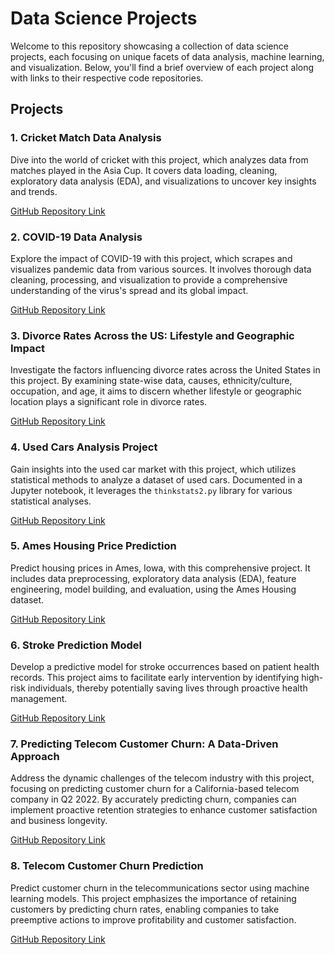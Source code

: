 
# Data Science Projects

Welcome to this repository showcasing a collection of data science projects, each focusing on unique facets of data analysis, machine learning, and visualization. Below, you'll find a brief overview of each project along with links to their respective code repositories.

## Projects

### 1. Cricket Match Data Analysis

Dive into the world of cricket with this project, which analyzes data from matches played in the Asia Cup. It covers data loading, cleaning, exploratory data analysis (EDA), and visualizations to uncover key insights and trends.

[GitHub Repository Link](https://github.com/vidyapraveen08/Data-Science-Projects/tree/main/Analysis-on-Cricket-Match-Performace)

### 2. COVID-19 Data Analysis

Explore the impact of COVID-19 with this project, which scrapes and visualizes pandemic data from various sources. It involves thorough data cleaning, processing, and visualization to provide a comprehensive understanding of the virus's spread and its global impact.

[GitHub Repository Link](https://github.com/vidyapraveen08/Data-Science-Projects/tree/main/covid19-data-analysis)

### 3. Divorce Rates Across the US: Lifestyle and Geographic Impact

Investigate the factors influencing divorce rates across the United States in this project. By examining state-wise data, causes, ethnicity/culture, occupation, and age, it aims to discern whether lifestyle or geographic location plays a significant role in divorce rates.

[GitHub Repository Link](https://github.com/vidyapraveen08/Data-Science-Projects/tree/main/Divorce-Rates-in-US)

### 4. Used Cars Analysis Project

Gain insights into the used car market with this project, which utilizes statistical methods to analyze a dataset of used cars. Documented in a Jupyter notebook, it leverages the `thinkstats2.py` library for various statistical analyses.

[GitHub Repository Link](https://github.com/vidyapraveen08/Data-Science-Projects/tree/main/EDA-on-used-cars)

### 5. Ames Housing Price Prediction

Predict housing prices in Ames, Iowa, with this comprehensive project. It includes data preprocessing, exploratory data analysis (EDA), feature engineering, model building, and evaluation, using the Ames Housing dataset.

[GitHub Repository Link](https://github.com/vidyapraveen08/Data-Science-Projects/tree/main/predicting-housing-price)

### 6. Stroke Prediction Model

Develop a predictive model for stroke occurrences based on patient health records. This project aims to facilitate early intervention by identifying high-risk individuals, thereby potentially saving lives through proactive health management.

[GitHub Repository Link](https://github.com/vidyapraveen08/Data-Science-Projects/tree/main/predicting-stroke-occurance)

### 7. Predicting Telecom Customer Churn: A Data-Driven Approach

Address the dynamic challenges of the telecom industry with this project, focusing on predicting customer churn for a California-based telecom company in Q2 2022. By accurately predicting churn, companies can implement proactive retention strategies to enhance customer satisfaction and business longevity.

[GitHub Repository Link](https://github.com/vidyapraveen08/Data-Science-Projects/tree/main/predicting-stroke-occurance)

### 8. Telecom Customer Churn Prediction

Predict customer churn in the telecommunications sector using machine learning models. This project emphasizes the importance of retaining customers by predicting churn rates, enabling companies to take preemptive actions to improve profitability and customer satisfaction.

[GitHub Repository Link](https://github.com/vidyapraveen08/Data-Science-Projects/tree/main/predicting-telecom-customer-churn-done)
